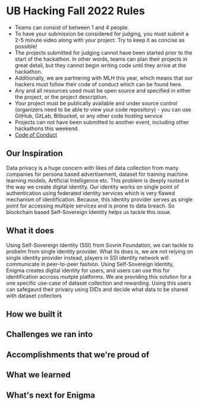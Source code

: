 # UB Hacking Fall 2022 Rules 
- Teams can consist of between 1 and 4 people.
- To have your submission be considered for judging, you must submit a 2-5 minute video along with your project. Try to keep it as concise as possible!
- The projects submitted for judging cannot have been started prior to the start of the hackathon. In other words, teams can plan their projects in great detail, but they cannot begin writing code until they arrive at the hackathon.
- Additionally, we are partnering with MLH this year, which means that our hackers must follow their code of conduct which can be found here.
- Any and all resources used must be open source and specified in either the project, or the project description.
- Your project must be publically available and under source control (organizers need to be able to view your code repository) -  you can use GitHub, GitLab, Bitbucket, or any other code hosting service
- Projects can not have been submitted to another event, including other hackathons this weekend.
- [Code of Conduct](https://drive.google.com/file/d/1RH_TtRu6EOHSbOoiSj2h1Q4jswtVILzE/view)

## Our Inspiration
Data privacy is a huge concern with likes of data collection from many companies for persona based advertisement, dataset for training machine learning models, Artificial Intelligence etc. This problem is deeply rooted in the way we create digital identity. Our identity works on single point of authentication using federated identity services which is very flawed mechanism of identification. Because, this identity provider serves as single point for accessing multiple services and is prone to data breach. So blockchain based Self-Sovereign Identity helps us tackle this issue.


## What it does
Using Self-Sovereign Identity (SSI) from Sovrin Foundation, we can tackle to probelm from single identity provider. What its does is, we are not relying on single identity provider instead, players in SSI identity network will communicate in peer-to-peer fashion. Using Self-Sovereign Identity, Enigma creates digital identity for users, and users can use this for identification accross muitple platforms. We are providing this solution for a one specific use-case of dataset collection and rewarding. Using this users can safegaurd their privacy using DIDs and decide what data to be shared with dataset collectors  

## How we built it


## Challenges we ran into

## Accomplishments that we're proud of

## What we learned

## What's next for Enigma
